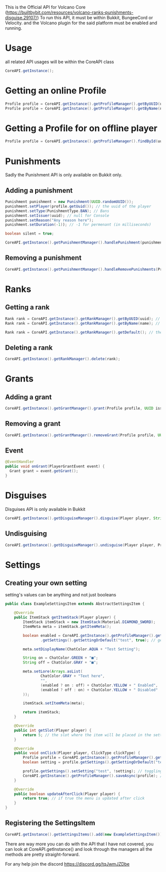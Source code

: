 This is the Official API for Volcano Core (https://builtbybit.com/resources/volcano-ranks-punishments-disguise.29107/)
To run this API, it must be within Bukkit, BungeeCord or Velocity. and the Volcano plugin for the said platform must be enabled and running.

# Usage
all related API usages will be within the CoreAPI class

```java
CoreAPI.getInstance();
```

# Getting an online Profile

```java
Profile profile = CoreAPI.getInstance().getProfileManager().getByUUID(uuid); // using uuids
Profile profile = CoreAPI.getInstance().getProfileManager().getByName(name); // using player names
```

# Getting a Profile for on offline player

```java
Profile profile = CoreAPI.getInstance().getProfileManager().findById(uuid);
```

# Punishments
Sadly the Punishment API is only available on Bukkit only.

## Adding a punishment

```java
Punishment punishment = new Punishment(UUID.randomUUID());
punishment.setPlayer(profile.getUuid()); // the uuid of the player
punishment.setType(PunishmentType.BAN); // Bans
punishment.setIssuer(uuid); // null for Console
punishment.setReason("Any reason here");
punishment.setDuration(-1)); // -1 for permenant (in milliseconds)

boolean silent = true;

CoreAPI.getInstance().getPunishmentManager().handlePunishment(punishment, silent);
```

## Removing a punishment

```java
CoreAPI.getInstance().getPunishmentManager().handleRemovePunishments(Profile profile, Profile remover, String reason, Punishment punishment, boolean silent);
```

# Ranks

## Getting a rank

```java
Rank rank = CoreAPI.getInstance().getRankManager().getByUUID(uuid); // using uuids
Rank rank = CoreAPI.getInstance().getRankManager().getByName(name); // using names

Rank rank = CoreAPI.getInstance().getRankManager().getDefault(); // the default rank
```

## Deleting a rank

```java
CoreAPI.getInstance().getRankManager().delete(rank);
```

# Grants

## Adding a grant

```java
CoreAPI.getInstance().getGrantManager().grant(Profile profile, UUID issuer, ServerScope scope, Rank rank, long durationMillis, String reason, Server currentServer);
```

## Removing a grant

```java
CoreAPI.getInstance().getGrantManager().removeGrant(Profile profile, UUID remover, Grant grant);
```

## Event

```java
@EventHandler
public void onGrant(PlayerGrantEvent event) {
  Grant grant = event.getGrant();
}
```

# Disguises
Disguises API is only available in Bukkit

```java
CoreAPI.getInstance().getDisguiseManager().disguise(Player player, String user, Rank rank);
```

## Undisguising

```java
CoreAPI.getInstance().getDisguiseManager().undisguise(Player player, Profile profiler);
```

# Settings

## Creating your own setting
setting's values can be anything and not just booleans

```java
public class ExampleSettingsItem extends AbstractSettingsItem {

    @Override
    public ItemStack getItemStack(Player player) {
        ItemStack itemStack = new ItemStack(Material.DIAMOND_SWORD);
        ItemMeta meta = itemStack.getItemMeta();

        boolean enabled = CoreAPI.getInstance().getProfileManager().getByUUID(player.getUniqueId())
                .getSettings().getSettingOrDefault("test", true); // gets the setting and if it isn't available returns the value given

        meta.setDisplayName(ChatColor.AQUA + "Test Setting");

        String on = ChatColor.GREEN + "■";
        String off = ChatColor.GRAY + "■";

        meta.setLore(Arrays.asList(
                ChatColor.GRAY + "Text here",
                "",
                (enabled ? on : off) + ChatColor.YELLOW + " Enabled",
                (enabled ? off : on) + ChatColor.YELLOW + " Disabled"
        ));

        itemStack.setItemMeta(meta);

        return itemStack;
    }

    @Override
    public int getSlot(Player player) {
        return 5; // the slot where the item will be placed in the settings menu
    }

    @Override
    public void onClick(Player player, ClickType clickType) {
        Profile profile = CoreAPI.getInstance().getProfileManager().getByUUID(player.getUniqueId());
        boolean setting = profile.getSettings().getSettingOrDefault("test", true); // getting the value for 'test' and if it doesnt exist we return the value given in the second parameter

        profile.getSettings().setSetting("test", !setting); // toggling the 'test' setting
        CoreAPI.getInstance().getProfileManager().saveAsync(profile); // save the profile after the changes
    }

    @Override
    public boolean updateAfterClick(Player player) {
        return true; // if true the menu is updated after click
    }
}
```

## Registering the SettingsItem

```java
CoreAPI.getInstance().getSettingsItems().add(new ExampleSettingsItem());
```

There are way more you can do with the API that I have not covered, you can look at CoreAPI.getInstance() and look through the managers 
all the methods are pretty straight-forward.

For any help join the discord https://discord.gg/tqJwmJZDbe
